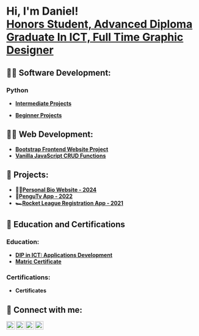 <h1>Hi, I'm Daniel! <br/><a href="https://www.linkedin.com/in/daniel-marais-565494208">Honors Student, Advanced Diploma Graduate In ICT, Full Time Graphic Designer</a></h1>

<h2>👨‍💻 Software Development:</h2>

<h3>Python</h3>

- <b>[Intermediate Projects](https://github.com/ItchiSushi/IntermediateProjects)</b>

- <b>[Beginner Projects](https://github.com/ItchiSushi/BeginnerProjects)</b>


<h2>👨‍💻 Web Development:</h2> 

- <b>[Bootstrap Frontend Website Project](https://github.com/ItchiSushi/bootstrap-frontend-website/tree/main)
- <b>[Vanilla JavaScript CRUD Functions](https://github.com/ItchiSushi/JavaScriptAndCSSTraining/tree/main/JavaScript%20DOM%20Part%204(Mini%20Project))
<h2> 🐉 Projects: </h2>

 - 👨‍🎓[Personal Bio Website - 2024](https://github.com/ItchiSushi/personalbiowebsite)
 - 🐧[PenguTv App - 2022](https://github.com/ItchiSushi/Personal-Projects/tree/main/PenguTv)
 - 🏎[Rocket League Registration App - 2021](https://github.com/ItchiSushi/Personal-Projects/tree/main/Rocket%20League%20Registration)
  
<h2>📜 Education and Certifications</h2>
  
<h3>Education:</h3>

- [DIP in ICT: Applications Development](https://github.com/ItchiSushi/Education-and-Certifications/tree/main/Education)
- [Matric Certificate]()
  
<h3>Certifications:</h3>

- Certificates
    
<h2> 🤳 Connect with me:</h2>

[<img align="left" alt="DanielMarais | LinkedIn" width="22px" src="https://cdn.jsdelivr.net/npm/simple-icons@v3/icons/linkedin.svg" />][linkedin]
[<img align="left" alt="DanielMarais | LinkedIn" width="22px" src="https://cdn.jsdelivr.net/npm/simple-icons@v3/icons/instagram.svg" />][instagram]
[<img align="left" alt="DanielMarais | LinkedIn" width="22px" src="https://cdn.jsdelivr.net/npm/simple-icons@v3/icons/tiktok.svg" />][tiktok]
[<img align="left" alt="DanielMarais | LinkedIn" width="22px" src="https://cdn.jsdelivr.net/npm/simple-icons@v3/icons/facebook.svg" />][facebook]




[linkedin]: https://www.linkedin.com/in/daniel-marais-oct/
[instagram]: https://www.instagram.com/daniel_penguin/
[tiktok]: https://www.tiktok.com/@danielmarais475?_t=8rxEpbxWluS&_r=1
[facebook]:https://www.facebook.com/profile.php?id=100094136047511



